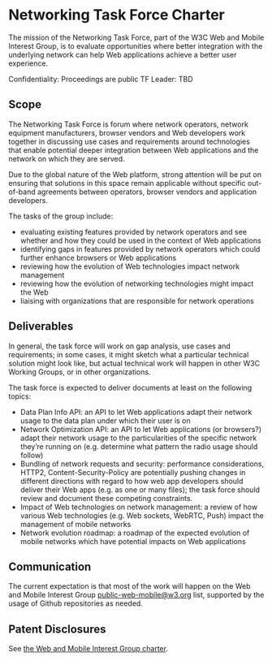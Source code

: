# Networking Task Force Charter

The mission of the Networking Task Force, part of the W3C Web and Mobile Interest Group, is to evaluate opportunities where better integration with the underlying network can help Web applications achieve a better user experience.

Confidentiality: Proceedings are public
TF Leader: TBD

## Scope

The Networking Task Force is forum where network operators, network equipment manufacturers, browser vendors and Web developers work together in discussing use cases and requirements around technologies that enable potential deeper integration between Web applications and the network on which they are served.

Due to the global nature of the Web platform, strong attention will be put on ensuring that solutions in this space remain applicable without specific out-of-band agreements between operators, browser vendors and application developers.

The tasks of the group include:

* evaluating existing features provided by network operators and see whether and how they could be used in the context of Web applications
* identifying gaps in features provided by network operators which could further enhance browsers or Web applications
* reviewing how the evolution of Web technologies impact network management
* reviewing how the evolution of networking technologies might impact the Web
* liaising with organizations that are responsible for network operations

## Deliverables
In general, the task force will work on gap analysis, use cases and requirements; in some cases, it might sketch what a particular technical solution might look like, but actual technical work will happen in other W3C Working Groups, or in other organizations.

The task force is expected to deliver documents at least on the following topics:

* Data Plan Info API: an API to let Web applications adapt their network usage to the data plan under which their user is on
* Network Optimization API: an API to let Web applications (or browsers?) adapt their network usage to the particularities of the specific network they’re running on (e.g. determine what pattern the radio usage should follow)
* Bundling of network requests and security: performance considerations, HTTP2, Content-Security-Policy are potentially pushing changes in different directions with regard to how web app developers should deliver their Web apps (e.g. as one or many files); the task force should review and document these competing constraints.
* Impact of Web technologies on network management: a review of how various Web technologies (e.g. Web sockets, WebRTC, Push) impact the management of mobile networks
* Network evolution roadmap: a roadmap of the expected evolution of mobile networks which have potential impacts on Web applications

## Communication
The current expectation is that most of the work will happen on the Web and Mobile Interest Group public-web-mobile@w3.org list, supported by the usage of Github repositories as needed.

## Patent Disclosures
See [the Web and Mobile Interest Group charter](http://www.w3.org/2013/07/webmobile-ig-charter.html#patentpolicy).